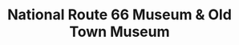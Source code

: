 ---
layout: repo
title: "National Route 66 Museum & Old Town Museum"
id: 24798
permalink: repos/24798/
---